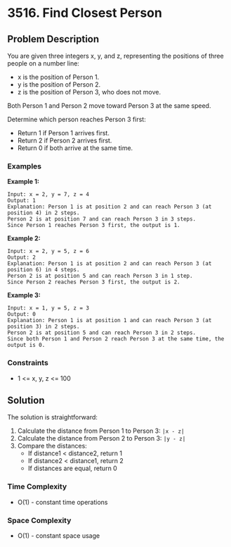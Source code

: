 # 3516. Find Closest Person

## Problem Description

You are given three integers x, y, and z, representing the positions of three people on a number line:

- x is the position of Person 1.
- y is the position of Person 2.
- z is the position of Person 3, who does not move.

Both Person 1 and Person 2 move toward Person 3 at the same speed.

Determine which person reaches Person 3 first:

- Return 1 if Person 1 arrives first.
- Return 2 if Person 2 arrives first.
- Return 0 if both arrive at the same time.

### Examples

**Example 1:**
```
Input: x = 2, y = 7, z = 4
Output: 1
Explanation: Person 1 is at position 2 and can reach Person 3 (at position 4) in 2 steps.
Person 2 is at position 7 and can reach Person 3 in 3 steps.
Since Person 1 reaches Person 3 first, the output is 1.
```

**Example 2:**
```
Input: x = 2, y = 5, z = 6
Output: 2
Explanation: Person 1 is at position 2 and can reach Person 3 (at position 6) in 4 steps.
Person 2 is at position 5 and can reach Person 3 in 1 step.
Since Person 2 reaches Person 3 first, the output is 2.
```

**Example 3:**
```
Input: x = 1, y = 5, z = 3
Output: 0
Explanation: Person 1 is at position 1 and can reach Person 3 (at position 3) in 2 steps.
Person 2 is at position 5 and can reach Person 3 in 2 steps.
Since both Person 1 and Person 2 reach Person 3 at the same time, the output is 0.
```

### Constraints

- 1 <= x, y, z <= 100

## Solution

The solution is straightforward:

1. Calculate the distance from Person 1 to Person 3: `|x - z|`
2. Calculate the distance from Person 2 to Person 3: `|y - z|`
3. Compare the distances:
   - If distance1 < distance2, return 1
   - If distance2 < distance1, return 2
   - If distances are equal, return 0

### Time Complexity
- O(1) - constant time operations

### Space Complexity
- O(1) - constant space usage
